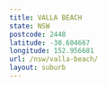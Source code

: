 ```yaml
---
title: VALLA BEACH
state: NSW
postcode: 2448
latitude: -30.604667
longitude: 152.956681
url: /nsw/valla-beach/
layout: suburb
---
```

